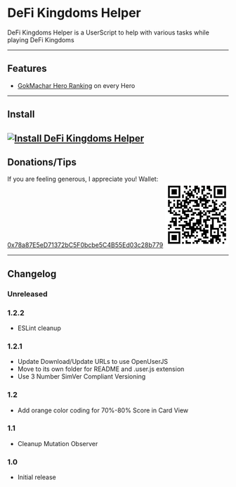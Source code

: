# DeFi Kingdoms Helper
DeFi Kingdoms Helper is a UserScript to help with various tasks while playing DeFi Kingdoms

---
## Features
* [GokMachar Hero Ranking][gmhr] on every Hero

---
## Install
[![Install DeFi Kingdoms Helper][dfk_install_badge]][dfk_oujs_install]
---
## Donations/Tips
If you are feeling generous, I appreciate you!
Wallet: [0x78a87E5eD71372bC5F0bcbe5C4B55Ed03c28b779][metamask_link]
[![0x78a87E5eD71372bC5F0bcbe5C4B55Ed03c28b779][wallet_qr_b779]][metamask_link]

---
## Changelog
### Unreleased

### 1.2.2
* ESLint cleanup

### 1.2.1
* Update Download/Update URLs to use OpenUserJS
* Move to its own folder for README and .user.js extension
* Use 3 Number SimVer Compliant Versioning
### 1.2
* Add orange color coding for 70%-80% Score in Card View

### 1.1
* Cleanup Mutation Observer

### 1.0
* Initial release


[wallet_qr_b779]: https://github.com/dirtycajunrice/violentmonkey_scripts/blob/main/assets/images/wallet_qr_0x78a87E5eD71372bC5F0bcbe5C4B55Ed03c28b779.png?raw=true
[metamask_link]: https://metamask.app.link/send/0x78a87E5eD71372bC5F0bcbe5C4B55Ed03c28b779
[gmhr]: http://dfktavern.com/gokmachar-ranking
[dfk_oujs_install]: https://openuserjs.org/install/dirtycajunrice/DeFi_Kingdoms_Helper.user.js
[dfk_install_badge]: https://img.shields.io/badge/Install-DeFi%20Kingdoms%20Helper-blue?style=for-the-badge